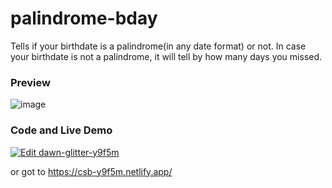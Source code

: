 # palindrome-bday

Tells if your birthdate is a palindrome(in any date format) or not. In case your birthdate is not a palindrome, it will tell by how many days you missed.

### Preview

![image](https://user-images.githubusercontent.com/59335572/135310991-a3bb540b-2d4d-46d9-a603-51a1afd0c9e2.png)

### Code and Live Demo

[![Edit dawn-glitter-y9f5m](https://codesandbox.io/static/img/play-codesandbox.svg)](https://codesandbox.io/s/dawn-glitter-y9f5m?fontsize=14&hidenavigation=1&theme=dark)

or got to https://csb-y9f5m.netlify.app/
